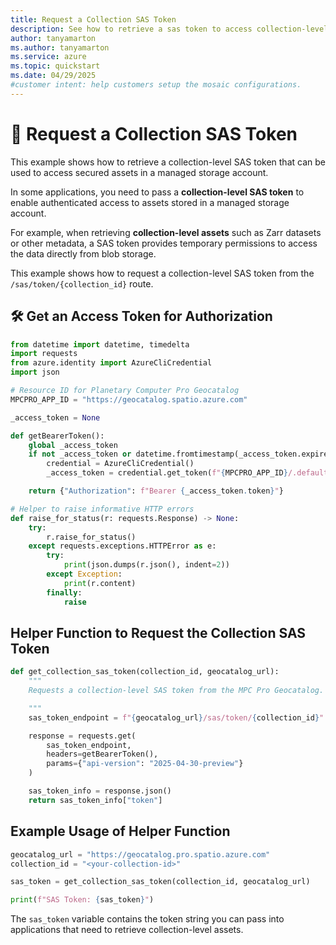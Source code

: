 ```yaml
---
title: Request a Collection SAS Token
description: See how to retrieve a sas token to access collection-level assets.
author: tanyamarton
ms.author: tanyamarton
ms.service: azure
ms.topic: quickstart
ms.date: 04/29/2025
#customer intent: help customers setup the mosaic configurations. 
---
```

# 📄 Request a Collection SAS Token

This example shows how to retrieve a collection-level SAS token that can be used to access secured assets in a managed storage account.

In some applications, you need to pass a **collection-level SAS token** to enable authenticated access to assets stored in a managed storage account.  

For example, when retrieving **collection-level assets** such as Zarr datasets or other metadata, a SAS token provides temporary permissions to access the data directly from blob storage.

This example shows how to request a collection-level SAS token from the `/sas/token/{collection_id}` route.

## 🛠️ Get an Access Token for Authorization

```python
from datetime import datetime, timedelta
import requests
from azure.identity import AzureCliCredential
import json

# Resource ID for Planetary Computer Pro Geocatalog
MPCPRO_APP_ID = "https://geocatalog.spatio.azure.com"

_access_token = None

def getBearerToken():
    global _access_token
    if not _access_token or datetime.fromtimestamp(_access_token.expires_on) < datetime.now() + timedelta(minutes=5):
        credential = AzureCliCredential()
        _access_token = credential.get_token(f"{MPCPRO_APP_ID}/.default")

    return {"Authorization": f"Bearer {_access_token.token}"}

# Helper to raise informative HTTP errors
def raise_for_status(r: requests.Response) -> None:
    try:
        r.raise_for_status()
    except requests.exceptions.HTTPError as e:
        try:
            print(json.dumps(r.json(), indent=2))
        except Exception:
            print(r.content)
        finally:
            raise
```

## Helper Function to Request the Collection SAS Token

```python
def get_collection_sas_token(collection_id, geocatalog_url):
    """
    Requests a collection-level SAS token from the MPC Pro Geocatalog.

    """
    sas_token_endpoint = f"{geocatalog_url}/sas/token/{collection_id}"

    response = requests.get(
        sas_token_endpoint,
        headers=getBearerToken(),
        params={"api-version": "2025-04-30-preview"}
    )

    sas_token_info = response.json()
    return sas_token_info["token"]
```

## Example Usage of Helper Function

```python
geocatalog_url = "https://geocatalog.pro.spatio.azure.com"
collection_id = "<your-collection-id>"

sas_token = get_collection_sas_token(collection_id, geocatalog_url)

print(f"SAS Token: {sas_token}")
```

The `sas_token` variable contains the token string you can pass into applications that need to retrieve collection-level assets.

